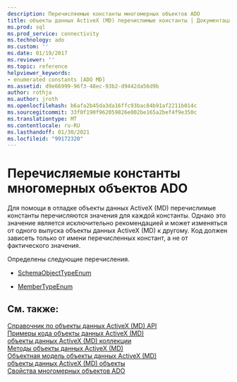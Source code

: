 ```yaml
---
description: Перечисляемые константы многомерных объектов ADO
title: объекты данных ActiveX (MD) перечислимые константы | Документация Майкрософт
ms.prod: sql
ms.prod_service: connectivity
ms.technology: ado
ms.custom: ''
ms.date: 01/19/2017
ms.reviewer: ''
ms.topic: reference
helpviewer_keywords:
- enumerated constants [ADO MD]
ms.assetid: d9e66999-96f3-48ec-93b2-d9442da56d9b
author: rothja
ms.author: jroth
ms.openlocfilehash: b6afa2b45da3da16ffc93bac84b91af2211b014c
ms.sourcegitcommit: 33f0f190f962059826e002be165a2bef4f9e350c
ms.translationtype: MT
ms.contentlocale: ru-RU
ms.lasthandoff: 01/30/2021
ms.locfileid: "99172320"
---
```

# <a name="ado-md-enumerated-constants"></a>Перечисляемые константы многомерных объектов ADO
Для помощи в отладке объекты данных ActiveX (MD) перечислимые константы перечисляются значения для каждой константы. Однако это значение является исключительно рекомендацией и может изменяться от одного выпуска объекты данных ActiveX (MD) к другому. Код должен зависеть только от имени перечисленных констант, а не от фактического значения.  
  
 Определены следующие перечисления.  
  
-   [SchemaObjectTypeEnum](./schemaobjecttypeenum.md)  
  
-   [MemberTypeEnum](./membertypeenum.md)  
  
## <a name="see-also"></a>См. также:  
 [Справочник по объекты данных ActiveX (MD) API](./ado-md-object-model.md)   
 [Примеры кода объекты данных ActiveX (MD)](./ado-md-code-examples.md)   
 [объекты данных ActiveX (MD) коллекции](./ado-md-collections.md)   
 [Методы объекты данных ActiveX (MD)](./ado-md-methods.md)   
 [Объектная модель объекты данных ActiveX (MD)](./ado-md-object-model.md)   
 [объекты данных ActiveX (MD) объекты](./ado-md-objects.md)   
 [Свойства многомерных объектов ADO](./ado-md-properties.md)
